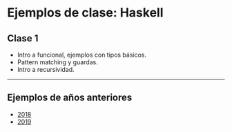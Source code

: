 # Ejemplos de clase: Haskell

## Clase 1
- Intro a funcional, ejemplos con tipos básicos.
- Pattern matching y guardas.
- Intro a recursividad.

---

## Ejemplos de años anteriores
- [2018](https://github.com/pdep-mit/ejemplos-de-clase-haskell/tree/ejemplos-2018)
- [2019](https://github.com/pdep-mit/ejemplos-de-clase-haskell/tree/2019)
